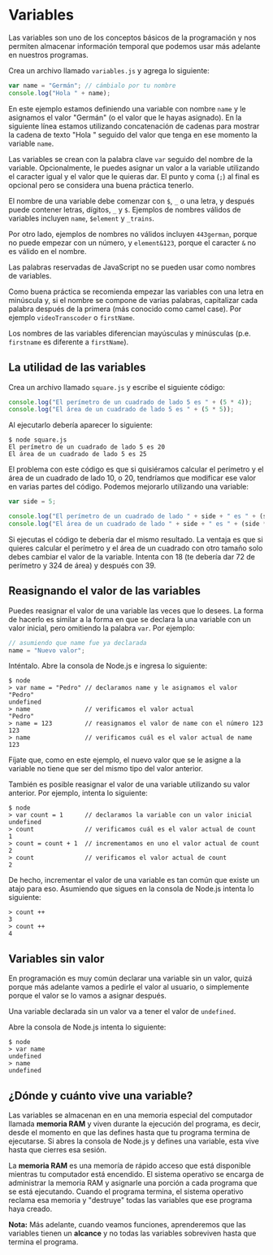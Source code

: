 # Variables

Las variables son uno de los conceptos básicos de la programación y nos permiten almacenar información temporal que podemos usar más adelante en nuestros programas.

Crea un archivo llamado `variables.js` y agrega lo siguiente:

```javascript
var name = "Germán"; // cámbialo por tu nombre
console.log("Hola " + name);
```

En este ejemplo estamos definiendo una variable con nombre `name` y le asignamos el valor "Germán" \(o el valor que le hayas asignado\). En la siguiente línea estamos utilizando concatenación de cadenas para mostrar la cadena de texto "Hola " seguido del valor que tenga en ese momento la variable `name`.

Las variables se crean con la palabra clave `var` seguido del nombre de la variable. Opcionalmente, le puedes asignar un valor a la variable utilizando el caracter igual y el valor que le quieras dar. El punto y coma \(`;`\) al final es opcional pero se considera una buena práctica tenerlo.

El nombre de una variable debe comenzar con `$`, `_` o una letra, y después puede contener letras, dígitos, `_` y `$`. Ejemplos de nombres válidos de variables incluyen `name`, `$element` y `_trains`.

Por otro lado, ejemplos de nombres no válidos incluyen `443german`, porque no puede empezar con un número, y `element&123`, porque el caracter `&` no es válido en el nombre.

Las palabras reservadas de JavaScript no se pueden usar como nombres de variables.

Como buena práctica se recomienda empezar las variables con una letra en minúscula y, si el nombre se compone de varias palabras, capitalizar cada palabra después de la primera \(más conocido como camel case\). Por ejemplo `videoTranscoder` o `firstName`.

Los nombres de las variables diferencian mayúsculas y minúsculas \(p.e. `firstname` es diferente a `firstName`\).

## La utilidad de las variables

Crea un archivo llamado `square.js` y escribe el siguiente código:

```javascript
console.log("El perímetro de un cuadrado de lado 5 es " + (5 * 4));
console.log("El área de un cuadrado de lado 5 es " + (5 * 5));
```

Al ejecutarlo debería aparecer lo siguiente:

```text
$ node square.js
El perímetro de un cuadrado de lado 5 es 20
El área de un cuadrado de lado 5 es 25
```

El problema con este código es que si quisiéramos calcular el perímetro y el área de un cuadrado de lado 10, o 20, tendríamos que modificar ese valor en varias partes del código. Podemos mejorarlo utilizando una variable:

```javascript
var side = 5;

console.log("El perímetro de un cuadrado de lado " + side + " es " + (side * 4));
console.log("El área de un cuadrado de lado " + side + " es " + (side * side));
```

Si ejecutas el código te debería dar el mismo resultado. La ventaja es que si quieres calcular el perímetro y el área de un cuadrado con otro tamaño solo debes cambiar el valor de la variable. Intenta con 18 \(te debería dar 72 de perímetro y 324 de área\) y después con 39.

## Reasignando el valor de las variables

Puedes reasignar el valor de una variable las veces que lo desees. La forma de hacerlo es similar a la forma en que se declara la una variable con un valor inicial, pero omitiendo la palabra `var`. Por ejemplo:

```javascript
// asumiendo que name fue ya declarada
name = "Nuevo valor";
```

Inténtalo. Abre la consola de Node.js e ingresa lo siguiente:

```text
$ node
> var name = "Pedro" // declaramos name y le asignamos el valor "Pedro"
undefined
> name               // verificamos el valor actual
"Pedro"
> name = 123         // reasignamos el valor de name con el número 123
123
> name               // verificamos cuál es el valor actual de name
123
```

Fíjate que, como en este ejemplo, el nuevo valor que se le asigne a la variable no tiene que ser del mismo tipo del valor anterior.

También es posible reasignar el valor de una variable utilizando su valor anterior. Por ejemplo, intenta lo siguiente:

```text
$ node
> var count = 1      // declaramos la variable con un valor inicial
undefined
> count              // verificamos cuál es el valor actual de count
1
> count = count + 1  // incrementamos en uno el valor actual de count
2
> count              // verificamos el valor actual de count
2
```

De hecho, incrementar el valor de una variable es tan común que existe un atajo para eso. Asumiendo que sigues en la consola de Node.js intenta lo siguiente:

```text
> count ++
3
> count ++
4
```

## Variables sin valor

En programación es muy común declarar una variable sin un valor, quizá porque más adelante vamos a pedirle el valor al usuario, o simplemente porque el valor se lo vamos a asignar después.

Una variable declarada sin un valor va a tener el valor de `undefined`.

Abre la consola de Node.js intenta lo siguiente:

```text
$ node
> var name
undefined
> name
undefined
```

## ¿Dónde y cuánto vive una variable?

Las variables se almacenan en en una memoria especial del computador llamada **memoria RAM** y viven durante la ejecución del programa, es decir, desde el momento en que las defines hasta que tu programa termina de ejecutarse. Si abres la consola de Node.js y defines una variable, esta vive hasta que cierres esa sesión.

La **memoria RAM** es una memoría de rápido acceso que está disponible mientras tu computador está encendido. El sistema operativo se encarga de administrar la memoria RAM y asignarle una porción a cada programa que se está ejecutando. Cuando el programa termina, el sistema operativo reclama esa memoria y "destruye" todas las variables que ese programa haya creado.

**Nota:** Más adelante, cuando veamos funciones, aprenderemos que las variables tienen un **alcance** y no todas las variables sobreviven hasta que termina el programa.

